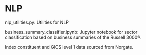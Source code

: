 # NLP

nlp_utilities.py: Utilities for NLP

business_summary_classifier.ipynb: Jupyter notebook for sector classification based on business summaries of the Russell 3000®. 

Index constituent and GICS level 1 data sourced from Norgate.